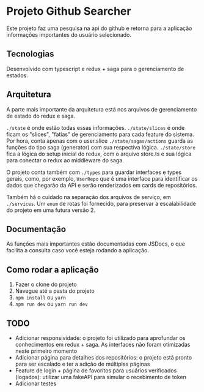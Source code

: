 # Projeto Github Searcher
Este projeto faz uma pesquisa na api do github e retorna para a aplicação informações importantes do usuário selecionado.

## Tecnologias
Desenvolvido com typescript e redux + saga para o gerenciamento de estados. 

## Arquitetura
A parte mais importante da arquitetura está nos arquivos de gerenciamento de estado do redux e saga. 

`./state` é onde estão todas essas informações.
`./state/slices` é onde ficam os "slices", "fatias" de gerenciamento para cada feature do sistema. Por hora, conta apenas com o user.slice
`./state/sagas/actions` guarda as funções do tipo saga (generator) com sua respectiva lógica.
`./state/store` fica a lógica do setup inicial do redux, com o arquivo store.ts e sua lógica para conectar o redux ao middleware do saga.

O projeto conta também com `./types` para guardar interfaces e types gerais, como, por exemplo, `UserRepo` que é uma interface para identificar os dados que chegarão da API e serão renderizados em cards de repositórios.

Também há o cuidado na separação dos arquivos de serviço, em `./services`. Um `enum` de rotas foi fornecido, para preservar a escalabilidade do projeto em uma futura versão 2.

## Documentação
As funções mais importantes estão documentadas com JSDocs, o que facilita a consulta caso você esteja rodando a aplicação.

## Como rodar a aplicação
1. Fazer o clone do projeto
2. Navegue até a pasta do projeto 
3. `npm install` ou `yarn`
4. `npm run dev` ou `yarn run dev`

## TODO
* Adicionar responsividade: o projeto foi utilizado para aprofundar os conhecimentos em redux + saga. As interfaces não foram otimizadas neste primeiro momento
* Adicionar página para detalhes dos repositórios: o projeto está pronto para ser escalado e ter a adição de múltiplas páginas
* Feature de login + página de favoritos para usuários verificados (logados): utilizar uma fakeAPI para simular o recebimento de token
* Adicionar testes
